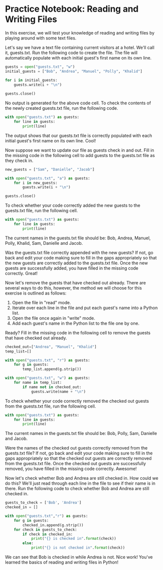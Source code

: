 # Practice Notebook: Reading and Writing Files

In this exercise, we will test your knowledge of reading and writing files by playing around with some text files.

Let's say we have a text file containing current visitors at a hotel. We'll call it, guests.txt. Run the following code to create the file. The file will automatically populate with each initial guest's first name on its own line.

```python
guests = open("guests.txt", "w")
initial_guests = ["Bob", "Andrea", "Manuel", "Polly", "Khalid"]

for i in initial_guests:
    guests.write(i + "\n")
    
guests.close()
```

No output is generated for the above code cell. To check the contents of the newly created guests.txt file, run the following code.

```python
with open("guests.txt") as guests:
    for line in guests:
        print(line)
```

The output shows that our guests.txt file is correctly populated with each initial guest's first name on its own line. Cool!

Now suppose we want to update our file as guests check in and out. Fill in the missing code in the following cell to add guests to the guests.txt file as they check in.

```python
new_guests = ["Sam", "Danielle", "Jacob"]

with open("guests.txt", "a") as guests:
    for i in new_guests:
        guests.write(i + "\n")

guests.close()
```

To check whether your code correctly added the new guests to the guests.txt file, run the following cell.

```python
with open("guests.txt") as guests:
    for line in guests:
        print(line)
```

The current names in the guests.txt file should be: Bob, Andrea, Manuel, Polly, Khalid, Sam, Danielle and Jacob.

Was the guests.txt file correctly appended with the new guests? If not, go back and edit your code making sure to fill in the gaps appropriately so that the new guests are correctly added to the guests.txt file. Once the new guests are successfully added, you have filled in the missing code correctly. Great!

Now let's remove the guests that have checked out already. There are several ways to do this, however, the method we will choose for this exercise is outlined as follows:

1. Open the file in "read" mode.
2. Iterate over each line in the file and put each guest's name into a Python list.
3. Open the file once again in "write" mode.
4. Add each guest's name in the Python list to the file one by one.

Ready? Fill in the missing code in the following cell to remove the guests that have checked out already.

```python
checked_out=["Andrea", "Manuel", "Khalid"]
temp_list=[]

with open("guests.txt", "r") as guests:
    for g in guests:
        temp_list.append(g.strip())

with open("guests.txt", "w") as guests:
    for name in temp_list:
        if name not in checked_out:
            guests.write(name + "\n")
```

To check whether your code correctly removed the checked out guests from the guests.txt file, run the following cell.

```python
with open("guests.txt") as guests:
    for line in guests:
        print(line)
```

The current names in the guests.txt file should be: Bob, Polly, Sam, Danielle and Jacob.

Were the names of the checked out guests correctly removed from the guests.txt file? If not, go back and edit your code making sure to fill in the gaps appropriately so that the checked out guests are correctly removed from the guests.txt file. Once the checked out guests are successfully removed, you have filled in the missing code correctly. Awesome!

Now let's check whether Bob and Andrea are still checked in. How could we do this? We'll just read through each line in the file to see if their name is in there. Run the following code to check whether Bob and Andrea are still checked in.

```python
guests_to_check = ['Bob', 'Andrea']
checked_in = []

with open("guests.txt","r") as guests:
    for g in guests:
        checked_in.append(g.strip())
    for check in guests_to_check:
        if check in checked_in:
            print("{} is checked in".format(check))
        else:
            print("{} is not checked in".format(check))
```

We can see that Bob is checked in while Andrea is not. Nice work! You've learned the basics of reading and writing files in Python!